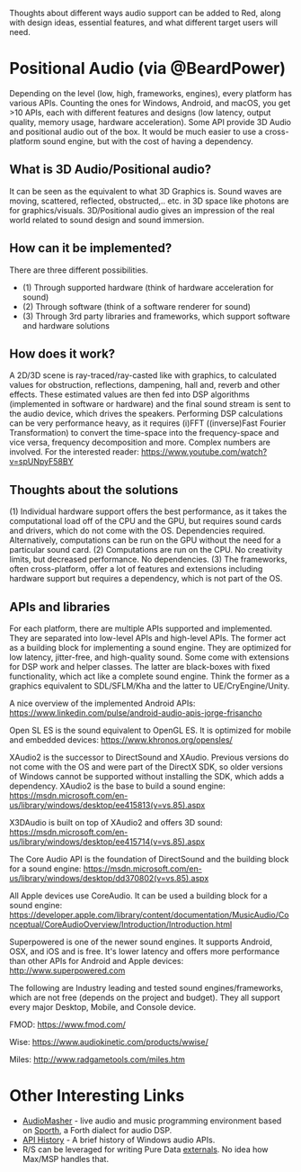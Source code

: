 Thoughts about different ways audio support can be added to Red, along with design ideas, essential features, and what different target users will need.

# Positional Audio (via @BeardPower)

Depending on the level (low, high, frameworks, engines), every platform has various APIs.
Counting the ones for Windows, Android, and macOS, you get >10 APIs, each with different features and designs (low latency, output quality, memory usage, hardware acceleration).
Some API provide 3D Audio and positional audio out of the box.
It would be much easier to use a cross-platform sound engine, but with the cost of having a dependency.

## What is 3D Audio/Positional audio?
It can be seen as the equivalent to what 3D Graphics is. Sound waves are moving, scattered, reflected, obstructed,.. etc. in 3D space like photons are for graphics/visuals. 3D/Positional audio gives an impression of the real world related to sound design and sound immersion.

## How can it be implemented?
There are three different possibilities.
- (1) Through supported hardware (think of hardware acceleration for sound)
- (2) Through software (think of a software renderer for sound)
- (3) Through 3rd party libraries and frameworks, which support software and hardware solutions

## How does it work?
A 2D/3D scene is ray-traced/ray-casted like with graphics, to calculated values for obstruction, reflections, dampening, hall and, reverb and other effects. These estimated values are then fed into DSP algorithms (implemented in software or hardware) and the final sound stream is sent to the audio device, which drives the speakers.
Performing DSP calculations can be very performance heavy, as it requires (i)FFT ((inverse)Fast Fourier Transformation) to convert the time-space into the frequency-space and vice versa, frequency decomposition and more. Complex numbers are involved. For the interested reader: https://www.youtube.com/watch?v=spUNpyF58BY
 
## Thoughts about the solutions
(1) Individual hardware support offers the best performance, as it takes the computational load off of the CPU and the GPU, but requires sound cards and drivers, which do not come with the OS. Dependencies required.
Alternatively, computations can be run on the GPU without the need for a particular sound card.
(2) Computations are run on the CPU. No creativity limits, but decreased performance. No dependencies.
(3) The frameworks, often cross-platform, offer a lot of features and extensions including hardware support but requires a dependency, which is not part of the OS.

## APIs and libraries
For each platform, there are multiple APIs supported and implemented. They are separated into low-level APIs and high-level APIs. The former act as a building block for implementing a sound engine. They are optimized for low latency, jitter-free, and high-quality sound. Some come with extensions for DSP work and helper classes. The latter are black-boxes with fixed functionality, which act like a complete sound engine.
Think the former as a graphics equivalent to SDL/SFLM/Kha and the latter to UE/CryEngine/Unity.

A nice overview of the implemented Android APIs: https://www.linkedin.com/pulse/android-audio-apis-jorge-frisancho

Open SL ES is the sound equivalent to OpenGL ES. It is optimized for mobile and embedded devices: https://www.khronos.org/opensles/

XAudio2 is the successor to DirectSound and XAudio. Previous versions do not come with the OS and were part of the DirectX SDK, so older versions of Windows cannot be supported without installing the SDK, which adds a dependency. XAudio2 is the base to build a sound engine: https://msdn.microsoft.com/en-us/library/windows/desktop/ee415813(v=vs.85).aspx

X3DAudio is built on top of XAudio2 and offers 3D sound: https://msdn.microsoft.com/en-us/library/windows/desktop/ee415714(v=vs.85).aspx

The Core Audio API is the foundation of DirectSound and the building block for a sound engine: https://msdn.microsoft.com/en-us/library/windows/desktop/dd370802(v=vs.85).aspx

All Apple devices use CoreAudio. It can be used a building block for a sound engine: https://developer.apple.com/library/content/documentation/MusicAudio/Conceptual/CoreAudioOverview/Introduction/Introduction.html

Superpowered is one of the newer sound engines. It supports Android, OSX, and iOS and is free. It's lower latency and offers more performance than other APIs for Android and Apple devices: http://www.superpowered.com

The following are Industry leading and tested sound engines/frameworks, which are not free (depends on the project and budget). They all support every major Desktop, Mobile, and Console device.

FMOD: https://www.fmod.com/

Wise: https://www.audiokinetic.com/products/wwise/

Miles: http://www.radgametools.com/miles.htm

# Other Interesting Links

* [AudioMasher](https://audiomasher.org) - live audio and music programming environment based on [Sporth](http://paulbatchelor.github.io/proj/sporth.html), a Forth dialect for audio DSP.
* [API History](http://shanekirk.com/2015/10/a-brief-history-of-windows-audio-apis/) - A brief history of Windows audio APIs.
* R/S can be leveraged for writing Pure Data [externals](https://github.com/pure-data/externals-howto). No idea how Max/MSP handles that.